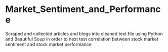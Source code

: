 Market_Sentiment_and_Performance
================================

Scraped and collected articles and blogs into cleaned text file using Python and Beautiful Soup in order to next test correlation between stock market sentiment and stock market performance
